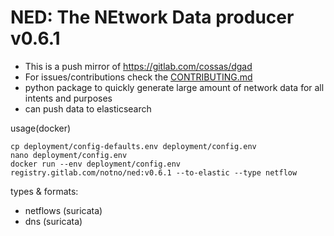 # NED: The NEtwork Data producer v0.6.1

* This is a push mirror of https://gitlab.com/cossas/dgad
* For issues/contributions check the [CONTRIBUTING.md](CONTRIBUTING.md)
* python package to quickly generate large amount of network data for all intents and purposes
* can push data to elasticsearch

usage(docker)
```
cp deployment/config-defaults.env deployment/config.env
nano deployment/config.env
docker run --env deployment/config.env registry.gitlab.com/notno/ned:v0.6.1 --to-elastic --type netflow
```

types & formats:
* netflows (suricata)
* dns (suricata)
